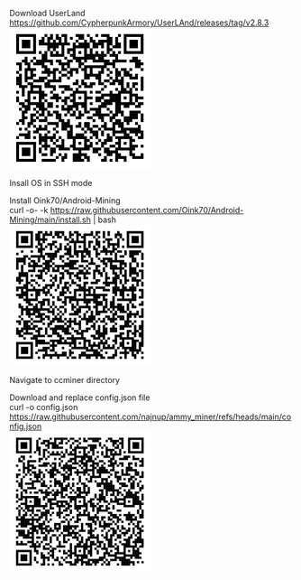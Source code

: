 Download UserLand
https://github.com/CypherpunkArmory/UserLAnd/releases/tag/v2.8.3
<br>
![Android-Mining](https://github.com/najnup/ammy_miner/blob/main/userland-apk.png)

Insall OS in SSH mode

Install Oink70/Android-Mining
<br>
curl -o- -k https://raw.githubusercontent.com/Oink70/Android-Mining/main/install.sh | bash
<br>
![Android-Mining](https://github.com/najnup/ammy_miner/blob/main/android-miner.png)

Navigate to ccminer directory

Download and replace config.json file
<br>
curl -o config.json https://raw.githubusercontent.com/najnup/ammy_miner/refs/heads/main/config.json
<br>
![Config-Update](https://github.com/najnup/ammy_miner/blob/main/config-update.png)
